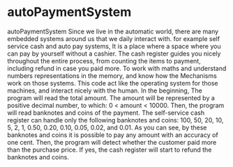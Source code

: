 # autoPaymentSystem
autoPaymentSystem
Since we live in the automatic world, there are many embedded systems around us that we daily interact with. for example self service cash and auto pay systems, 
It is a place where a space where you can pay by yourself without a cashier. The cash register guides you nicely throughout the entire process, from counting the 
items to payment, including refund in case you paid more. To work with maths and understand numbers representations in the memory, and know how the Mechanisms 
work on those systems. This code  act like the operating system for those machines, and interact nicely  with the human.
In the beginning, The program will read the total amount. The amount will be represented by a positive decimal number, to which: 0 < amount < 10000. 
Then, the program will read banknotes and coins of the payment. The self-service cash register can handle only the following banknotes and coins:
100, 50, 20, 10, 5, 2, 1, 0.50, 0.20, 0.10, 0.05, 0.02, and 0.01. 
As you can see, by these banknotes and coins it is possible to pay any amount with an accuracy of one cent. 
Then, the program will detect whether the customer paid more than the purchase price. If yes, the cash register will start to refund the banknotes and coins.




